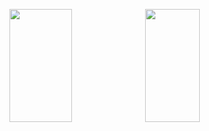 <p>
<img src="https://github-readme-stats.vercel.app/api?username=rpeng666&count_private=true&show_icons=true&theme=blueberry" width=47% height="200px"/>
<img src="https://github-readme-stats.vercel.app/api/top-langs/?username=rpeng666&show_icons=true&layout=compact&cache_seconds=1800&langs_count=8&theme=blueberry&count_private=true&show_icons=true" width=44% height="200px"/>
</p>
